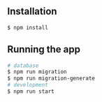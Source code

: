 ## Installation

```bash
$ npm install
```

## Running the app

```bash
# database
$ npm run migration
$ npm run migration-generate
# development
$ npm run start
```
